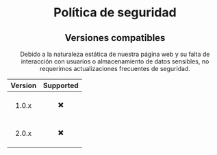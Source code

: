 <div align="center">
  
# Política de seguridad

## Versiones compatibles

Debido a la naturaleza estática de nuestra página web y su falta de interacción con usuarios o almacenamiento de datos sensibles,
no requerimos actualizaciones frecuentes de seguridad.


| Version |     Supported      |
| ------- | ------------------ |
|  <p align="center">1.0.x</p>  |        <p align="center">✖️</p>          |
|  <p align="center">2.0.x</p>  |        <p align="center">✖️</p>          |

</div>
